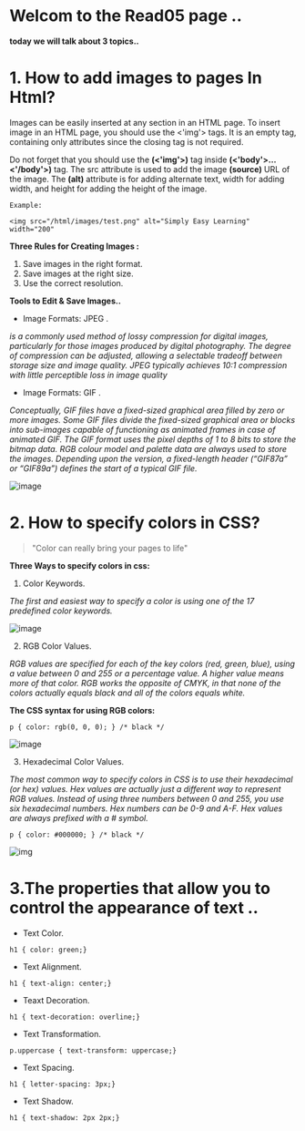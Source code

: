 
# Welcom to the Read05 page ..

**today we will talk about 3 topics..**

# 1. How to add images to pages In Html?

Images can be easily inserted at any section in an HTML page. To insert image in an HTML page, you should use the <'img'> tags. It is an empty tag, containing only attributes since the closing tag is not required.

Do not forget that you should use the  **(<'img'>)** tag inside **(<'body'>…<'/body'>)** tag. The src attribute is used to add the image **(source)**  URL of the image. The **(alt)** attribute is for adding alternate text, width for adding width, and height for adding the height of the image.

`Example:`

``<img src="/html/images/test.png" alt="Simply Easy Learning" width="200"``

**Three Rules for Creating Images :**

1. Save images in the right format.
2. Save images at the right size.
3. Use the correct resolution.

**Tools to Edit & Save Images..**

- Image Formats: JPEG .

*is a commonly used method of lossy compression for digital images, particularly for those images produced by digital photography. The degree of compression can be adjusted, allowing a selectable tradeoff between storage size and image quality. JPEG typically achieves 10:1 compression with little perceptible loss in image quality*

- Image Formats: GIF .

*Conceptually, GIF files have a fixed-sized graphical area filled by zero or more images. Some GIF files divide the fixed-sized graphical area or blocks into sub-images capable of functioning as animated frames in case of animated GIF. The GIF format uses the pixel depths of 1 to 8 bits to store the bitmap data. RGB colour model and palette data are always used to store the images. Depending upon the version, a fixed-length header (“GIF87a” or “GIF89a”) defines the start of a typical GIF file.*

![image](https://2.bp.blogspot.com/-YMnp4TGhkxI/V8V93Z76nCI/AAAAAAAAP_c/IjZDrss0xKIXFh9w6QU1QRBq8Ma9VfA8QCLcB/s640/1.gif)


# 2. How to specify colors in CSS?

> "Color can really bring your pages to life"

**Three Ways to specify colors in css:**

1. Color Keywords.

*The first and easiest way to specify a color is using one of the 17 predefined color keywords.*

![image](https://images.slideplayer.com/32/10045895/slides/slide_4.jpg)

2. RGB Color Values.

*RGB values are specified for each of the key colors (red, green, blue), using a value between 0 and 255 or a percentage value. A higher value means more of that color. RGB works the opposite of CMYK, in that none of the colors actually equals black and all of the colors equals white.*

**The CSS syntax for using RGB colors:**

``p { color: rgb(0, 0, 0); } /* black */ ``

![image](https://images-wixmp-ed30a86b8c4ca887773594c2.wixmp.com/f/766914ca-7d34-4b62-a21f-0e63a51fcdaa/d7wx5jh-52218a72-2419-4081-8eb9-f9090635c383.png?token=eyJ0eXAiOiJKV1QiLCJhbGciOiJIUzI1NiJ9.eyJzdWIiOiJ1cm46YXBwOiIsImlzcyI6InVybjphcHA6Iiwib2JqIjpbW3sicGF0aCI6IlwvZlwvNzY2OTE0Y2EtN2QzNC00YjYyLWEyMWYtMGU2M2E1MWZjZGFhXC9kN3d4NWpoLTUyMjE4YTcyLTI0MTktNDA4MS04ZWI5LWY5MDkwNjM1YzM4My5wbmcifV1dLCJhdWQiOlsidXJuOnNlcnZpY2U6ZmlsZS5kb3dubG9hZCJdfQ.W3snM2ENmd_GlxLckR5dlh7oNeyVhgMY4pW6hUcZjS8)


3. Hexadecimal Color Values.

*The most common way to specify colors in CSS is to use their hexadecimal (or hex) values. Hex values are actually just a different way to represent RGB values. Instead of using three numbers between 0 and 255, you use six hexadecimal numbers. Hex numbers can be 0-9 and A-F. Hex values are always prefixed with a # symbol.*

``p { color: #000000; }	/* black */``

![img](https://htmlcolors.com/img/hex-color.jpg)


# 3.The properties that allow you to control the appearance of text ..

- Text Color.

``h1 { color: green;}``

- Text Alignment.

``h1 { text-align: center;}``

- Teaxt Decoration.

``h1 { text-decoration: overline;}``

- Text Transformation.

``p.uppercase { text-transform: uppercase;}``

- Text Spacing.

``h1 { letter-spacing: 3px;}``

- Text Shadow.

``h1 { text-shadow: 2px 2px;}``



